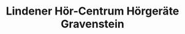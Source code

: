 ---
title: "Lindener Hör-Centrum Hörgeräte Gravenstein"
url: /bochum/lindener-hoer-centrum-hoergeraete-gravenstein/
shop: Hörgeräte
---